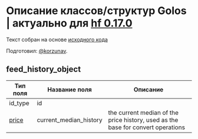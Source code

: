 # Описание классов/структур Golos | актуально для [hf 0.17.0](https://github.com/GolosChain/golos/releases/tag/v0.17.0)
Текст собран на основе [исходного кода](https://github.com/GolosChain/golos/tree/master/libraries/chain/include/golos/chain/steem_objects.hpp)

Подготовил: [@korzunav](https://golos.io/@korzunav).

## feed_history_object


|Тип поля|Название поля|Описание|
|--------|-------------|--------|
|id_type|id||
|[price](price.md)|current_median_history|the current median of the price history, used as the base for convert operations|
